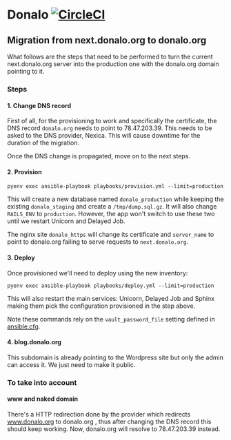 Donalo [![CircleCI](https://circleci.com/gh/coopdevs/donalo.svg?style=svg)](https://circleci.com/gh/coopdevs/donalo)
=========

## Migration from next.donalo.org to donalo.org

What follows are the steps that need to be performed to turn the current next.donalo.org server into the production one with the donalo.org domain pointing to it.

### Steps

#### 1. Change DNS record

First of all, for the provisioning to work and specifically the certificate, the DNS record `donalo.org` needs to point to 78.47.203.39. This needs to be asked to the DNS provider, Nexica. This will cause downtime for the duration of the migration.

Once the DNS change is propagated, move on to the next steps.

#### 2. Provision

```
pyenv exec ansible-playbook playbooks/provision.yml --limit=production
```

This will create a new database named `donalo_production` while keeping the existing `donalo_staging` and create a `/tmp/dump.sql.gz`. It will also change `RAILS_ENV` to `production`. However, the app won't switch to use these two until we restart Unicorn and Delayed Job.

The nginx site `donalo_https` will change its certificate and `server_name` to point to donalo.org failing to serve requests to `next.donalo.org`.

#### 3. Deploy

Once provisioned we'll need to deploy using the new inventory:

```
pyenv exec ansible-playbook playbooks/deploy.yml --limit=production
```

This will also restart the main services: Unicorn, Delayed Job and Sphinx making them pick the configuration provisioned in the step above.

Note these commands rely on the `vault_password_file` setting defined in [ansible.cfg](https://github.com/coopdevs/donalo/blob/08ed5c881901b053a6ea0e12ccc741d7cd1b321c/ansible.cfg#L5).

#### 4. blog.donalo.org

This subdomain is already pointing to the Wordpress site but only the admin can access it. We just need to make it public.

### To take into account

#### www and naked domain

There's a HTTP redirection done by the provider which redirects www.donalo.org to donalo.org , thus after changing the DNS record this should keep working. Now, donalo.org will resolve to 78.47.203.39 instead.
